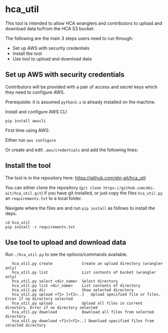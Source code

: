 # hca_util

This tool is intended to allow HCA wranglers and contributors to upload and download data to/from the HCA S3 bucket.

The following are the main 3 steps users need to run through:
- Set up AWS with security credentials
- Install the tool
- Use tool to upload and download data

## Set up AWS with security credentials

Contributors will be provided with a pair of access and secret keys which they need to configure AWS.

Prerequisite: it is assumed `python3.x` is already installed on the machine.

Install and configure AWS CLI

`pip install awscli`

First time using AWS:

Either run `aws configure`
 
 
 Or create and edit `.aws/credentials` and add the following lines:
 
 ## Install the tool
 
 The tool is in the repository here: https://github.com/ebi-ait/hca_util
 
 You can either clone the repository (`git clone https://github.com/ebi-ait/hca_util.git`) if you have git installed, or just copy the files `hca_util.py` an `requirements.txt` to a local folder.
 
Navigate where the files are and run `pip install` as follows to install the deps.
 
 ```
cd hca_util
pip install -r requirements.txt
```
 
 ## Use tool to upload and download data
 
 Run `./hca_util.py` to see the options/commands available.
 
 ```
    hca_util.py create             Create an upload directory (wrangler only)
    hca_util.py list               List contents of bucket (wrangler only)
    hca_util.py select <dir_name>  Select directory
    hca_util.py list <dir_name>    List contents of directory
    hca_util.py dir                Show selected directory
    hca_util.py upload <f1> [<f2>..]   Upload specified file or files. Error if no directory selected
    hca_util.py upload .           Upload all files in current directory. Error if no directory selected
    hca_util.py download           Download all files from selected directory
    hca_util.py download <f1>[<f2>..] Download specified files from selected directory
```